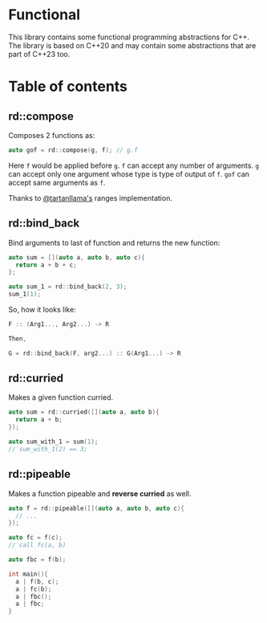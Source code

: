 # Functional

This library contains some functional programming abstractions for C++.
The library is based on C++20 and may contain some abstractions that are part
of C++23 too.

# Table of contents

## rd::compose

Composes 2 functions as:

```cpp
auto gof = rd::compose(g, f); // g.f
```

Here `f` would be applied before `g`. `f` can accept any number of arguments.
`g` can accept only one argument whose type is type of output of `f`.
`gof` can accept same arguments as `f`.

Thanks to [@tartanllama's](https://github.com/tartanllama) ranges implementation.

## rd::bind_back

Bind arguments to last of function and returns the new function:

```cpp
auto sum = [](auto a, auto b, auto c){
  return a + b + c;
};

auto sum_1 = rd::bind_back(2, 3);
sum_1(1);
```

So, how it looks like:

```cpp
F :: (Arg1..., Arg2...) -> R

Then,

G = rd::bind_back(F, arg2...) :: G(Arg1...) -> R
```

## rd::curried

Makes a given function curried.

```cpp
auto sum = rd::curried([](auto a, auto b){
  return a + b;
});

auto sum_with_1 = sum(1);
// sum_with_1(2) == 3;
```

## rd::pipeable

Makes a function pipeable and **reverse curried** as well.

```cpp
auto f = rd::pipeable([](auto a, auto b, auto c){
  // ...
});

auto fc = f(c);
// call fc(a, b)

auto fbc = f(b);

int main(){
  a | f(b, c);
  a | fc(b);
  a | fbc();
  a | fbc;
}
```
